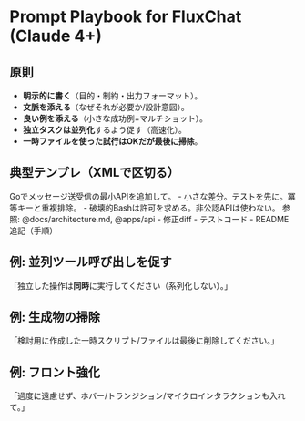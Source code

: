 # Prompt Playbook for FluxChat (Claude 4+)

## 原則
- **明示的に書く**（目的・制約・出力フォーマット）。  
- **文脈を添える**（なぜそれが必要か/設計意図）。  
- **良い例を添える**（小さな成功例=マルチショット）。  
- **独立タスクは並列化**するよう促す（高速化）。  
- **一時ファイルを使った試行はOKだが最後に掃除**。  

## 典型テンプレ（XMLで区切る）
<task>
Goでメッセージ送受信の最小APIを追加して。
</task>
<constraints>
- 小さな差分。テストを先に。冪等キーと重複排除。
- 破壊的Bashは許可を求める。非公認APIは使わない。
</constraints>
<context>
参照: @docs/architecture.md, @apps/api
</context>
<deliverables>
- 修正diff
- テストコード
- README追記（手順）
</deliverables>

## 例: 並列ツール呼び出しを促す
「独立した操作は**同時**に実行してください（系列化しない）。」

## 例: 生成物の掃除
「検討用に作成した一時スクリプト/ファイルは最後に削除してください。」

## 例: フロント強化
「過度に遠慮せず、ホバー/トランジション/マイクロインタラクションも入れて。」